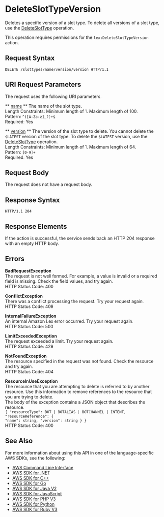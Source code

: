 # DeleteSlotTypeVersion<a name="API_DeleteSlotTypeVersion"></a>

Deletes a specific version of a slot type\. To delete all versions of a slot type, use the [DeleteSlotType](API_DeleteSlotType.md) operation\. 

This operation requires permissions for the `lex:DeleteSlotTypeVersion` action\.

## Request Syntax<a name="API_DeleteSlotTypeVersion_RequestSyntax"></a>

```
DELETE /slottypes/name/version/version HTTP/1.1
```

## URI Request Parameters<a name="API_DeleteSlotTypeVersion_RequestParameters"></a>

The request uses the following URI parameters\.

 ** [name](#API_DeleteSlotTypeVersion_RequestSyntax) **   <a name="lex-DeleteSlotTypeVersion-request-name"></a>
The name of the slot type\.  
Length Constraints: Minimum length of 1\. Maximum length of 100\.  
Pattern: `^([A-Za-z]_?)+$`   
Required: Yes

 ** [version](#API_DeleteSlotTypeVersion_RequestSyntax) **   <a name="lex-DeleteSlotTypeVersion-request-version"></a>
The version of the slot type to delete\. You cannot delete the `$LATEST` version of the slot type\. To delete the `$LATEST` version, use the [DeleteSlotType](API_DeleteSlotType.md) operation\.  
Length Constraints: Minimum length of 1\. Maximum length of 64\.  
Pattern: `[0-9]+`   
Required: Yes

## Request Body<a name="API_DeleteSlotTypeVersion_RequestBody"></a>

The request does not have a request body\.

## Response Syntax<a name="API_DeleteSlotTypeVersion_ResponseSyntax"></a>

```
HTTP/1.1 204
```

## Response Elements<a name="API_DeleteSlotTypeVersion_ResponseElements"></a>

If the action is successful, the service sends back an HTTP 204 response with an empty HTTP body\.

## Errors<a name="API_DeleteSlotTypeVersion_Errors"></a>

 **BadRequestException**   
The request is not well formed\. For example, a value is invalid or a required field is missing\. Check the field values, and try again\.  
HTTP Status Code: 400

 **ConflictException**   
 There was a conflict processing the request\. Try your request again\.   
HTTP Status Code: 409

 **InternalFailureException**   
An internal Amazon Lex error occurred\. Try your request again\.  
HTTP Status Code: 500

 **LimitExceededException**   
The request exceeded a limit\. Try your request again\.  
HTTP Status Code: 429

 **NotFoundException**   
The resource specified in the request was not found\. Check the resource and try again\.  
HTTP Status Code: 404

 **ResourceInUseException**   
The resource that you are attempting to delete is referred to by another resource\. Use this information to remove references to the resource that you are trying to delete\.  
The body of the exception contains a JSON object that describes the resource\.  
 `{ "resourceType": BOT | BOTALIAS | BOTCHANNEL | INTENT,`   
 `"resourceReference": {`   
 `"name": string, "version": string } }`   
HTTP Status Code: 400

## See Also<a name="API_DeleteSlotTypeVersion_SeeAlso"></a>

For more information about using this API in one of the language\-specific AWS SDKs, see the following:
+  [ AWS Command Line Interface](https://docs.aws.amazon.com/goto/aws-cli/lex-models-2017-04-19/DeleteSlotTypeVersion) 
+  [ AWS SDK for \.NET](https://docs.aws.amazon.com/goto/DotNetSDKV3/lex-models-2017-04-19/DeleteSlotTypeVersion) 
+  [ AWS SDK for C\+\+](https://docs.aws.amazon.com/goto/SdkForCpp/lex-models-2017-04-19/DeleteSlotTypeVersion) 
+  [ AWS SDK for Go](https://docs.aws.amazon.com/goto/SdkForGoV1/lex-models-2017-04-19/DeleteSlotTypeVersion) 
+  [ AWS SDK for Java V2](https://docs.aws.amazon.com/goto/SdkForJavaV2/lex-models-2017-04-19/DeleteSlotTypeVersion) 
+  [ AWS SDK for JavaScript](https://docs.aws.amazon.com/goto/AWSJavaScriptSDK/lex-models-2017-04-19/DeleteSlotTypeVersion) 
+  [ AWS SDK for PHP V3](https://docs.aws.amazon.com/goto/SdkForPHPV3/lex-models-2017-04-19/DeleteSlotTypeVersion) 
+  [ AWS SDK for Python](https://docs.aws.amazon.com/goto/boto3/lex-models-2017-04-19/DeleteSlotTypeVersion) 
+  [ AWS SDK for Ruby V3](https://docs.aws.amazon.com/goto/SdkForRubyV3/lex-models-2017-04-19/DeleteSlotTypeVersion) 